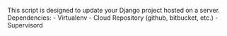 This script is designed to update your Django project hosted on a server.
Dependencies:
    - Virtualenv
    - Cloud Repository (github, bitbucket, etc.)
    - Supervisord
